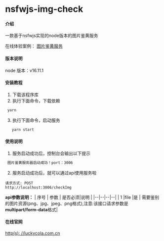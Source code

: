 # nsfwjs-img-check

#### 介绍
一款基于nsfwjs实现的node版本的图片鉴黄服务

在线体验案例：
[图片鉴黄服务](https://luckycola.com.cn/public/dist/#/checkImg)

#### 版本说明
node 版本：v16.11.1


#### 安装教程

1. 下载该程序库
2.  执行下面命令，下载依赖
   ```js
    yarn
   ```
3. 执行下面命令，启动服务
 ```js
    yarn start
   ```

#### 使用说明

1.  服务启动成功后，控制台会输出以下提示
   ```js
    图片鉴黄服务器启动成功！port：3006
   ```
2.  服务启动成功后，就可以通过api使用服务啦


```
请求方式: POST
http://localhost:3006/checkImg

```

**api参数说明：**
| 序号 | 参数 | 是否必须|说明 |
|--|--|--|--|
| 1 |file  |是 | 需要鉴别的图片资源(png、jpg、jpeg、png格式),注意:该接口请求参数是**multipart/form-data**格式|



#### 在线官网
[http(s): //luckycola.com.cn](http://luckycola.com.cn)
